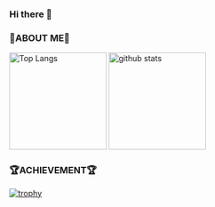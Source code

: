 ### Hi there 👋

### :bread:ABOUT ME:bread:

<p align="left"> 
  <img alt="Top Langs" height="175" src="https://github-readme-stats.vercel.app/api?username=reika727&show_icons=true" />
  <img alt="github stats" height="175" src="https://github-readme-stats.vercel.app/api/top-langs/?username=reika727&layout=compact" />
</p>

### :trophy:ACHIEVEMENT:trophy:

[![trophy](https://github-profile-trophy.vercel.app/?username=reika727&column=-1)](https://github.com/ryo-ma/github-profile-trophy)

<!--
**reika727/reika727** is a ✨ _special_ ✨ repository because its `README.md` (this file) appears on your GitHub profile.

Here are some ideas to get you started:

- 🔭 I’m currently working on ...
- 🌱 I’m currently learning ...
- 👯 I’m looking to collaborate on ...
- 🤔 I’m looking for help with ...
- 💬 Ask me about ...
- 📫 How to reach me: ...
- 😄 Pronouns: ...
- ⚡ Fun fact: ...
-->
